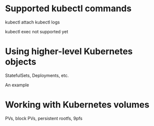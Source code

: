 # Supported kubectl commands

kubectl attach
kubectl logs

kubectl exec not supported yet

# Using higher-level Kubernetes objects

StatefulSets, Deployments, etc.

An example

# Working with Kubernetes volumes

PVs, block PVs, persistent rootfs, 9pfs
